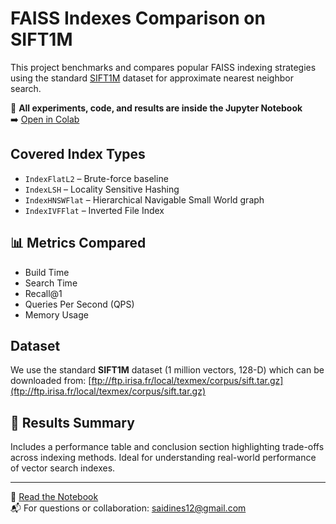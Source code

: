 
#  FAISS Indexes Comparison on SIFT1M

This project benchmarks and compares popular FAISS indexing strategies using the standard [SIFT1M](ftp://ftp.irisa.fr/local/texmex/corpus/sift.tar.gz) dataset for approximate nearest neighbor search.

📘 **All experiments, code, and results are inside the Jupyter Notebook**  
➡️ [Open in Colab](https://colab.research.google.com/github/saidineshpola/Indexes-comparision/blob/main/Notebook.ipynb)  

## Covered Index Types

- `IndexFlatL2` – Brute-force baseline
- `IndexLSH` – Locality Sensitive Hashing
- `IndexHNSWFlat` – Hierarchical Navigable Small World graph
- `IndexIVFFlat` – Inverted File Index

## 📊 Metrics Compared

- Build Time  
- Search Time  
- Recall@1  
- Queries Per Second (QPS)  
- Memory Usage  

##  Dataset

We use the standard **SIFT1M** dataset (1 million vectors, 128-D) which can be downloaded from:
[ftp://ftp.irisa.fr/local/texmex/corpus/sift.tar.gz](ftp://ftp.irisa.fr/local/texmex/corpus/sift.tar.gz)

## 🧪 Results Summary

Includes a performance table and conclusion section highlighting trade-offs across indexing methods. Ideal for understanding real-world performance of vector search indexes.

---

🔗 [Read the Notebook](https://github.com/saidineshpola/Indexes-comparision/blob/main/Notebook.ipynb)  
📬 For questions or collaboration: [saidines12@gmail.com](mailto:saidines12@gmail.com)

